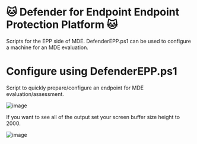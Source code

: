 # :cat: Defender for Endpoint Endpoint Protection Platform :cat:
Scripts for the EPP side of MDE.  DefenderEPP.ps1 can be used to configure a machine for an MDE evaluation.

# Configure using DefenderEPP.ps1
Script to quickly prepare/configure an endpoint for MDE evaluation/assessment. 

![image](https://github.com/JesseEsquivel/MDATP/assets/33558203/c1848da6-b532-46ee-8bd0-cbcb0ec8bc57)

If you want to see all of the output set your screen buffer size height to 2000.

![image](https://github.com/JesseEsquivel/MDATP/assets/33558203/bf2cc1a9-244f-4cbb-a1b7-6c5b2c9d2e8a)

